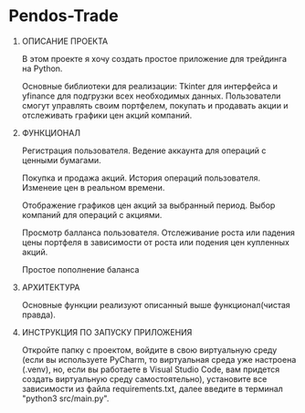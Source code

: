 # Pendos-Trade
1. ОПИСАНИЕ ПРОЕКТА
   
    В этом проекте я хочу создать простое приложение для трейдинга на Python.

    Основные библиотеки для реализации: Tkinter для интерфейса и yfinance для подгрузки всех необходимых данных.
    Пользователи смогут управлять своим портфелем, покупать и продавать акции и отслеживать графики цен акций компаний.

2. ФУНКЦИОНАЛ
   
    Регистрация пользователя.
    Ведение аккаунта для операций с ценными бумагами.

    Покупка и продажа акций.
    История операций пользователя.
    Изменеие цен в реальном времени.

    Отображение графиков цен акций за выбранный период.
    Выбор компаний для операций с акциями.

    Просмотр балланса пользователя.
    Отслеживание роста или падения цены портфеля в зависимости от роста или подения цен купленных акций.

    Простое пополнение баланса

3. АРХИТЕКТУРА

    Основные функции реализуют описанный выше функционал(чистая правда).

4. ИНСТРУКЦИЯ ПО ЗАПУСКУ ПРИЛОЖЕНИЯ

    Откройте папку с проектом, войдите в свою виртуальную среду (если вы используете PyCharm, то виртуальная среда уже настроена (.venv), но, 
    если вы работаете в Visual Studio Code, вам придется создать виртуальную среду самостоятельно), установите все зависимости из файла requirements.txt, 
    далее введите в терминал "python3 src/main.py".

